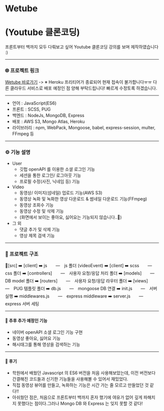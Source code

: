 # Wetube
# (Youtube 클론코딩)

프론트부터 백까지 모두 다뤄보고 싶어 Youtube 클론코딩 강의를 보며 제작하였습니다 :)

------------

### 🌐 프로젝트 링크

[Wetube 바로가기](https://wetube-leesu.herokuapp.com/)
-> ※ Heroku 프리티어가 종료되어 현재 접속이 불가합니다ㅠㅠ 다른 클라우드 서비스로 배포 예정인 점 양해 부탁드립니다! 빠르게 수정토록 하겠습니다.

------------

- 언어 : JavaScript(ES6)
- 프론트 : SCSS, PUG
- 백엔드 : NodeJs, MongoDB, Express
- 배포 :  AWS S3, Mongo Atlas, Heroku
- 라이브러리 : npm, WebPack, Mongoose, babel, express-session, multer, FFmpeg 등

------------

### ⚙️ 기능 설명

- User
    - 깃헙 openAPI 를 이용한 소셜 로그인 기능
    - 세션을 통한 로그인/ 로그아웃 기능
    - 프로필 수정(사진, 닉네임 등) 기능
- Video
    - 동영상/ 이미지(섬네일) 업로드 기능(AWS S3)
    - 동영상 녹화 및 녹화한 영상 다운로드 & 썸네일 다운로드 기능(FFmpeg)
    - 동영상 조회수 기능
    - 동영상 수정 및 삭제 기능
    - (화면에서 보이는 좋아요, 싫어요는 기능되지 않습니다..🤣)
- 그 외
    - 댓글 추가 및 삭제 기능
    - 영상 제목 검색 기능

------------

### 📝 프로젝트 구조

📂[src]
  ➡️ [client] ➡️ js　　―　js 폴더 (videoEvent)
  ➡️ [client] ➡️ scss　　―　css 폴더
  ➡️ [controllers]　　―　사용자 요청/응답 처리 폴더
  ➡️ [models]　　―　DB model 폴더
  ➡️ [routers]　　―　사용자 요청/응답 라우터 폴더 
  ➡️ [views]　　―　PUG 템플릿 폴더
  ➡️ db.js　　―　mongoose DB 연결
  ➡️ init.js　　―　서버 실행
  ➡️ middlewares.js　　―　express middleware
  ➡️ server.js　　―　express 서버 세팅

------------

#### 🤯 추후 추가 예정인 기능

- 네이버 openAPI 소셜 로그인 기능 구현
- 동영상 좋아요, 싫어요 기능
- 해시태그를 통해 영상을 검색하는 기능

------------

#### 🤗 후기

- 학원에서 배웠던 Javascript 의 ES6 버전을 처음 사용해보았는데, 이전 버전보다 간결해진 코드들과 신기한 기능들을 사용해볼 수 있어서 재밌었다. 
- 직접 동영상 뷰어를 만들고, 녹화하는 기능은 시간 가는 줄 모르고 만들었던 것 같다!!
- 아쉬웠던 점은, 처음으로 프론트부터 백까지 혼자 했기에 여유가 없어 깊게 파해치지 못했다는 점이다.그러나 Mongo DB 와 Express 는 잊지 못할 것 같다!
